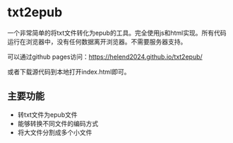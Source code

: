 # txt2epub

一个非常简单的将txt文件转化为epub的工具。完全使用js和html实现。所有代码运行在浏览器中，没有任何数据离开浏览器。不需要服务器支持。

可以通过github pages访问：https://helend2024.github.io/txt2epub/

或者下载源代码到本地打开index.html即可。

## 主要功能

* 转txt文件为epub文件
* 能够转换不同文件的编码方式
* 将大文件分割成多个小文件
